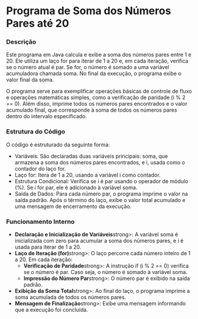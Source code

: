 <h1>Programa de Soma dos Números Pares até 20</h1>
<h3>Descrição</h3>
<p>Este programa em Java calcula e exibe a soma dos números pares entre 1 e 20. Ele utiliza um laço for para iterar de 1 a 20 e, em cada iteração, verifica se o número atual é par. Se for, o número é somado a uma variável acumuladora chamada soma. No final da execução, o programa exibe o valor final da soma.</p>

<p>O programa serve para exemplificar operações básicas de controle de fluxo e operações matemáticas simples, como a verificação de paridade (i % 2 == 0). Além disso, imprime todos os números pares encontrados e o valor acumulado final, que corresponde à soma de todos os números pares dentro do intervalo especificado.</p>

<h3>Estrutura do Código</h3>
<p>O código é estruturado da seguinte forma:</p>
<ul>
  <li>Variáveis: São declaradas duas variáveis principais: soma, que armazena a soma dos números pares encontrados, e i, usada como o contador do laço for.</li>
  <li>Laço for: Itera de 1 a 20, usando a variável i como contador.</li>
  <li>Estrutura Condicional: Verifica se i é par usando o operador de módulo (%). Se i for par, ele é adicionado à variável soma.</li>
  <li>Saída de Dados: Para cada número par, o programa imprime o valor na saída padrão. Após o término do laço, exibe o valor total acumulado e uma mensagem de encerramento da execução.</li>
</ul>

<h3>Funcionamento Interno</h3>
<ul>
  <li><strong>Declaração e Inicialização de Variáveis</strong>strong>: A variável soma é inicializada com zero para acumular a soma dos números pares, e i é usada para iterar de 1 a 20.</li>
  <li><strong>Laço de Iteração (for)</strong>strong>: O laço percorre cada número inteiro de 1 a 20. Em cada iteração:
    <ul>
      <li><strong>Verificação de Paridade</strong>strong>: A instrução if (i % 2 == 0) verifica se o número é par. Caso seja, o número é somado à variável soma.</li>
      <li><strong>Impressão do Número Par</strong>strong>: O número par é exibido na saída padrão.</li>
    </ul>
  </li>
  <li><strong>Exibição da Soma Total</strong>strong>: Ao final do laço, o programa imprime a soma acumulada de todos os números pares.</li>
  <li><strong>Mensagem de Finalização</strong>strong>: Exibe uma mensagem informando que a execução foi concluída.</li>
</ul>
